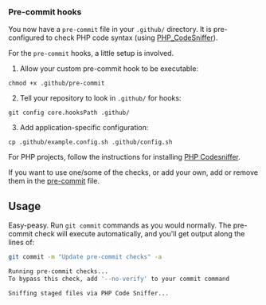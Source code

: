 ### Pre-commit hooks
You now have a `pre-commit` file in your `.github/` directory. It is pre-configured to check PHP code syntax (using [PHP_CodeSniffer](https://github.com/squizlabs/PHP_CodeSniffer)).

For the `pre-commit` hooks, a little setup is involved.

1. Allow your custom pre-commit hook to be executable:
```
chmod +x .github/pre-commit
```
2. Tell your repository to look in `.github/` for hooks:
```
git config core.hooksPath .github/
```
3. Add application-specific configuration:
```
cp .github/example.config.sh .github/config.sh
```

For PHP projects, follow the instructions for installing [PHP Codesniffer](https://github.com/squizlabs/PHP_CodeSniffer#installation).

If you want to use one/some of the checks, or add your own, add or remove them in the [pre-commit](https://github.com/markfullmer/git_pre_commit_tools/blob/master/.github/pre-commit) file.

## Usage
Easy-peasy. Run `git commit` commands as you would normally. The pre-commit check will execute automatically, and you'll get output along the lines of:

```bash
git commit -m "Update pre-commit checks" -a

Running pre-commit checks...
To bypass this check, add '--no-verify' to your commit command

Sniffing staged files via PHP Code Sniffer...

```